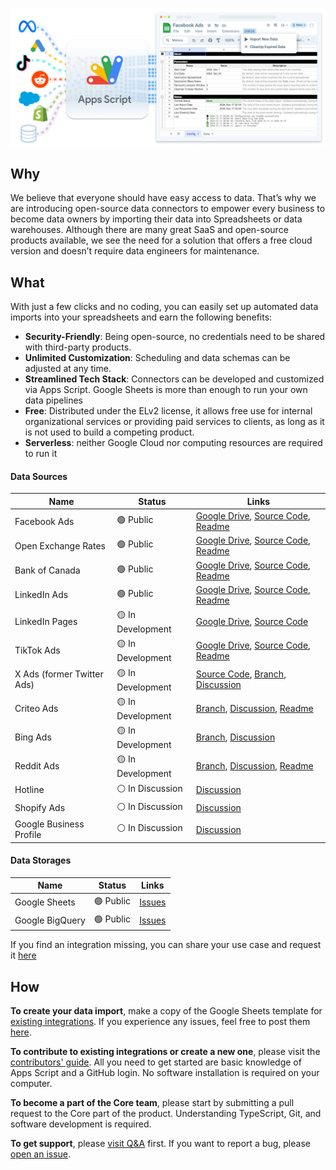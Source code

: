 ![JavaScript Open-Source Connectors](res/main-cover.png)
## Why
We believe that everyone should have easy access to data. That’s why we are introducing open-source data connectors to empower every business to become data owners by importing their data into Spreadsheets or data warehouses.
Although there are many great SaaS and open-source products available, we see the need for a solution that offers a free cloud version and doesn’t require data engineers for maintenance.

## What
With just a few clicks and no coding, you can easily set up automated data imports into your spreadsheets and earn the following benefits:
- **Security-Friendly**: Being open-source, no credentials need to be shared with third-party products.
- **Unlimited Customization**: Scheduling and data schemas can be adjusted at any time.
- **Streamlined Tech Stack**: Connectors can be developed and customized via Apps Script. Google Sheets is more than enough to run your own data pipelines
- **Free**: Distributed under the ELv2 license, it allows free use for internal organizational services or providing paid services to clients, as long as it is not used to build a competing product.
- **Serverless**: neither Google Cloud nor computing resources are required to run it

#### Data Sources
| Name | Status | Links
| ------------ | ------ | ----
| Facebook Ads | 🟢 Public | [Google Drive](https://drive.google.com/drive/u/0/folders/1_x556pta5lKtKbTltIrPEDkNqAn78jM4), [Source Code](https://github.com/OWOX/js-data-connectors/tree/main/src/Integrations/FacebookMarketing), [Readme](https://github.com/OWOX/js-data-connectors/blob/main/src/Integrations/FacebookMarketing/README.md) 
| Open Exchange Rates | 🟢 Public | [Google Drive](https://drive.google.com/drive/u/0/folders/1akutchS-Txr5PwToMzHrikTXd_GTs-84), [Source Code](https://github.com/OWOX/js-data-connectors/tree/main/src/Integrations/OpenExchangeRates), [Readme](https://github.com/OWOX/js-data-connectors/blob/main/src/Integrations/OpenExchangeRates/README.md)
| Bank of Canada | 🟢 Public | [Google Drive](https://drive.google.com/drive/u/0/folders/18c9OHHmdZs-evtU1bWd6pIqdXjnANRmv), [Source Code](https://github.com/OWOX/js-data-connectors/tree/main/src/Integrations/BankOfCanada), [Readme](https://github.com/OWOX/js-data-connectors/blob/main/src/Integrations/BankOfCanada/README.md)
| LinkedIn Ads | 🟢 Public | [Google Drive](https://drive.google.com/drive/folders/1anKRhqJpSWEoeDZvJtrNLgfsGfgSBtIm), [Source Code](https://github.com/OWOX/js-data-connectors/tree/main/src/Integrations/LinkedIn), [Readme](https://github.com/OWOX/js-data-connectors/tree/main/src/Integrations/LinkedIn/README.md)
| LinkedIn Pages | 🟡 In Development | [Google Drive](https://drive.google.com/drive/folders/1anKRhqJpSWEoeDZvJtrNLgfsGfgSBtIm), [Source Code](https://github.com/OWOX/js-data-connectors/tree/main/src/Integrations/LinkedIn)
| TikTok Ads | 🟡 In Development | [Google Drive](https://drive.google.com/drive/folders/1zYBdx4Lm496mrCmwSNG3t82weWZRJb0o?usp=drive_link), [Source Code](https://github.com/OWOX/js-data-connectors/tree/main/src/Integrations/TikTokAds), [Readme](https://github.com/OWOX/js-data-connectors/blob/main/src/Integrations/TikTokAds/README.md)
| X Ads (former Twitter Ads) | 🟡 In Development | [Source Code](https://github.com/OWOX/js-data-connectors/tree/main/src/Integrations/XAds), [Branch](https://github.com/OWOX/js-data-connectors/tree/feature/x-ads-integration), [Discussion](https://github.com/OWOX/js-data-connectors/discussions/60)
| Criteo Ads | 🟡 In Development | [Branch](https://github.com/OWOX/js-data-connectors/tree/criteo-alpha), [Discussion](https://github.com/OWOX/js-data-connectors/discussions/54), [Readme](https://github.com/OWOX/js-data-connectors/blob/main/src/Integrations/Criteo/README.md)
| Bing Ads | 🟡 In Development | [Branch](https://github.com/OWOX/js-data-connectors/tree/bing-ads-attempt-1), [Discussion](https://github.com/OWOX/js-data-connectors/tree/bing-ads-attempt-1)
| Reddit Ads | 🟡 In Development | [Branch](https://github.com/OWOX/js-data-connectors/tree/reddit_connector_v0.1), [Discussion](https://github.com/OWOX/js-data-connectors/discussions/2), [Readme](https://github.com/OWOX/js-data-connectors/blob/main/src/Integrations/FacebookMarketing/README.md) 
| Hotline | ⚪️ In Discussion | [Discussion](https://github.com/OWOX/js-data-connectors/discussions/55)
| Shopify Ads | ⚪️ In Discussion | [Discussion](https://github.com/OWOX/js-data-connectors/discussions/63)
| Google Business Profile | ⚪️ In Discussion | [Discussion](https://github.com/OWOX/js-data-connectors/discussions/61)

#### Data Storages
| Name | Status | Links
| ------------ | ------ | ----
| Google Sheets | 🟢 Public  | [Issues](https://github.com/OWOX/js-data-connectors/issues?q=is%3Aissue%20state%3Aopen%20label%3AGoogleSheets)
| Google BigQuery | 🟢 Public | [Issues](https://github.com/OWOX/js-data-connectors/issues?q=state%3Aopen%20%20label%3AGoogleBigQuery)

If you find an integration missing, you can share your use case and request it [here](https://github.com/OWOX/js-data-connectors/discussions)

## How
**To create your data import**, make a copy of the Google Sheets template for [existing integrations](https://github.com/OWOX/js-data-connectors/tree/main/src/Integrations). If you experience any issues, feel free to post them [here](https://github.com/OWOX/js-data-connectors/issues).

**To contribute to existing integrations or create a new one**, please visit the [contributors' guide](https://github.com/OWOX/js-data-connectors/blob/main/CONTRIBUTING.md). All you need to get started are basic knowledge of Apps Script and a GitHub login. No software installation is required on your computer.

**To become a part of the Core team**, please start by submitting a pull request to the Core part of the product. Understanding TypeScript, Git, and software development is required.

**To get support**, please [visit Q&A](https://github.com/OWOX/js-data-connectors/discussions/categories/q-a) first. If you want to report a bug, please [open an issue](https://github.com/OWOX/js-data-connectors/issues).